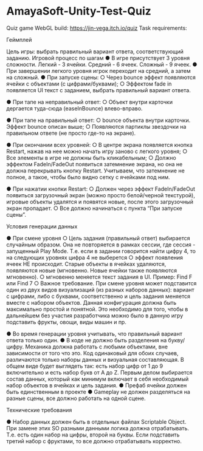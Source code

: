 # AmayaSoft-Unity-Test-Quiz
 Quiz game
WebGL build: https://jin-vega.itch.io/quiz
Task requirements: 

Геймплей

Цель игры: выбрать правильный вариант ответа, соответствующий заданию.
Игровой процесс по шагам
● В игре присутствует 3 уровня сложности. Легкий - 3 ячейки. Средний - 6 ячеек.
Сложный - 9 ячеек.
● При завершении легкого уровня игрок переходит на средний, а затем на
сложный.
● При запуске сцены:
○ Через bounce эффект появляются ячейки с объектами (с
цифрами/буквами);
○ Эффектом fade in появляется UI текст с заданием, выбрать правильный
вариант ответа.

● При тапе на неправильный ответ:
○ Объект внутри карточки дергается туда-сюда (easeInBounce)
влево-вправо.

● При тапе на правильный ответ:
○ bounce объекта внутри карточки. Эффект bounce описан выше;
○ Появляются партиклы звездочки на правильном ответе (не просто где-то
на экране).

● При окончании всех уровней:
○ В центре экрана появляется кнопка Restart, нажав на нее можно начать
игру заново с легкого уровня;
○ Все элементы в игре не должны быть кликабельным;
○ Должно эффектом FadeIn/FadeOut появиться затемнение экрана, но она
не должна перекрывать кнопку Restart. Учитываем, что затемнение не
полное, а такое, чтобы было видно сетку с ячейками под ним.

● При нажатии кнопки Restart:
○ Должен через эффект FadeIn/FadeOut появиться загрузочный экран
(можно просто белой/черной текстурой), игровые объекты удалятся и
появятся новые, после этого загрузочный экран пропадает.
○ Все должно начинаться с пункта “При запуске сцены”.

Условия генерации данных

● При смене уровня
○ Цель задания (правильный ответ) выбирается случайным образом. Она
не повторяется в рамках сессии, где сессия - запущенный Play Mode. Т.е.
если в задании говорится найти цифру 4, то на следующих уровнях
цифра 4 не выберется
○ эффект появления ячеек НЕ происходит. Старые объекты в ячейках
удаляются, появляются новые (мгновенно. Новые ячейки также
появляются мгновенно).
○ мгновенно меняется текст задания в UI. Пример: Find F или Find 7
○ Важное требование. При смене уровня может подставится один из двух
видов визуализаций (из разных наборов данных): вариант с цифрами,
либо с буквами, соответственно и цель задания меняется вместе с
набором объектов. Данная конфигурация должна быть максимально
простой и понятной. Это необходимо для того, чтобы в дальнейшем без
участия разработчика можно было в данную игру подставить фрукты,
овощи, виды машин и пр.

● Во время генерации уровня учитывать, что правильный вариант ответа только
один.
● В коде не должно быть разделения на букву/цифру. Механика должна работать
с любыми объектами, вне зависимости от того что это. Код одинаковый для
обоих случаев, различаются только наборы данных и визуальная
составляющая. В общем виде будет выглядеть так: есть набор цифр от 1 до 9
включительно и есть набор букв от A до Z. Первым делом выбирается состав
данных, который как минимум включает в себя необходимый набор объектов в
ячейках и цель задания.
● Префаб ячейки должен быть единственным в проекте
● Gameplay не должен разделяться на разные сцены, все должно работать на
одной сцене.

Технические требования

● Набор данных должен быть в отдельных файлах Scriptable Object. При замене
этих SO разными данными логика должна отрабатывать. Т.е. есть один набор
на цифры, второй на буквы. Если подставить третий набор с фруктами, то все
должно отрабатывать корректно.
